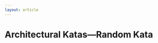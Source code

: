 ```yaml
---
layout: article
---
```


<h1>Architectural Katas—Random Kata</h1>

<style>
ul,
ol {
  padding: 0;
  margin: 0 0 10px 25px;
}

ul ul,
ul ol,
ol ol,
ol ul {
  margin-bottom: 0;
}

li {
  line-height: 20px;
      list-style-type: circle;

}

ul.unstyled,
ol.unstyled {
  margin-left: 0;
  list-style: none;
}

</style>




<script src="kata_util.js"></script>

<script type="text/javascript">
/* harvest katas from Jekyll storage via Liquid */
   var katas = [
{% for katas in site.data.katas %}
{% assign k = katas[1] %}
      { id: "{{ katas[0] }}", title: "{{ k.title }}", description: "{{ k.description }}", users: "{{ k.users }}", requirements: [{% for i in k.requirements %} "{{ i }}"{% unless forloop.last %},{% endunless %}{% endfor %}], context: [{%for i in k.context %} "{{ i }}"{% unless forloop.last %},{% endunless %}{% endfor %}] } {% unless forloop.last %},{% endunless %}{% endfor %}
];

  document.addEventListener('DOMContentLoaded', function() {
    writeKata(katas[Math.floor(Math.random() * katas.length)]);
});	  

</script>

<div id="display" />


